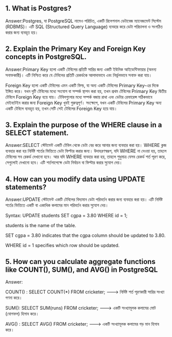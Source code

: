  ## 1. What is Postgres?
Answer:Postgres, যা PostgreSQL নামেও পরিচিত, একটি রিলেশনাল ডেটাবেজ ম্যানেজমেন্ট সিস্টেম (RDBMS)। এটি SQL (Structured Query Language) ব্যবহার করে ডেটা পরিচালনা ও সংগঠিত করার জন্য ব্যবহৃত হয়।

## 2. Explain the Primary Key and Foreign Key concepts in PostgreSQL.
Answer:Primary Key হলো একটি টেবিলের প্রতিটি সারির জন্য একটি ইউনিক আইডেন্টিফায়ার (অনন্য সনাক্তকারী)। এটি নিশ্চিত করে যে টেবিলের প্রতিটি রেকর্ডকে আলাদাভাবে এবং নির্ভুলভাবে সনাক্ত করা যায়।

Foreign Key হলো একটি টেবিলের এমন একটি ফিল্ড, যা অন্য একটি টেবিলের Primary Key-এর দিকে ইঙ্গিত করে। যখন দুটি টেবিলের মধ্যে সংযোগ বা সম্পর্ক স্থাপন করা হয়, তখন প্রথম টেবিলের Primary Key দ্বিতীয় টেবিলে Foreign Key হয়ে যায়। টেবিলগুলোর মধ্যে সম্পর্ক বজায় রাখা এবং ডেটার রেফারেন্স সঠিকভাবে মেইনটেইন করার জন্য Foreign Key খুবই গুরুত্বপূর্ণ। সংক্ষেপে, যখন একটি টেবিলের Primary Key অন্য একটি টেবিলে ব্যবহৃত হয়, তখন সেটি সেই টেবিলের Foreign Key হয়ে যায়।

## 3. Explain the purpose of the WHERE clause in a SELECT statement.
Answer:SELECT স্টেটমেন্ট একটি টেবিল থেকে ডেটা বের করে আনার জন্য ব্যবহার করা হয়। WHERE ক্লজ ব্যবহার করা হয় নির্দিষ্ট শর্তের ভিত্তিতে ডেটা ফিল্টার করার জন্য। উদাহরণস্বরূপ, যদি WHERE না দেওয়া হয়, তাহলে টেবিলের সব রেকর্ড দেখানো হবে। আর যদি WHERE ব্যবহার করা হয়, তাহলে শুধুমাত্র যেসব রেকর্ড শর্ত পূরণ করে, সেগুলোই দেখানো হবে। এটি শর্তসাপেক্ষে ডেটা নির্বাচন বা ফিল্টার করার সুযোগ দেয়।

## 4. How can you modify data using UPDATE statements?
Answer:UPDATE স্টেটমেন্ট একটি টেবিলের বিদ্যমান ডেটা পরিবর্তন করার জন্য ব্যবহার করা হয়। এটি নির্দিষ্ট শর্তের ভিত্তিতে একটি বা একাধিক কলামের মান পরিবর্তন করার সুযোগ দেয়।

Syntax: UPDATE students SET cgpa = 3.80 WHERE id = 1;

students is the name of the table.

SET cgpa = 3.80 indicates that the cgpa column should be updated to 3.80.

WHERE id = 1 specifies which row should be updated.

## 5. How can you calculate aggregate functions like COUNT(), SUM(), and AVG() in PostgreSQL
Answer:

COUNT() : SELECT COUNT(*) FROM cricketer; ---> নির্দিষ্ট শর্ত পূরণকারী সারির সংখ্যা গণনা করে।

SUM(): SELECT SUM(runs) FROM cricketer; ---> একটি সংখ্যামূলক কলামের মোট (যোগফল) হিসাব করে।

AVG() : SELECT AVG() FROM cricketer; ---> একটি সংখ্যামূলক কলামের গড় মান হিসাব করে।
